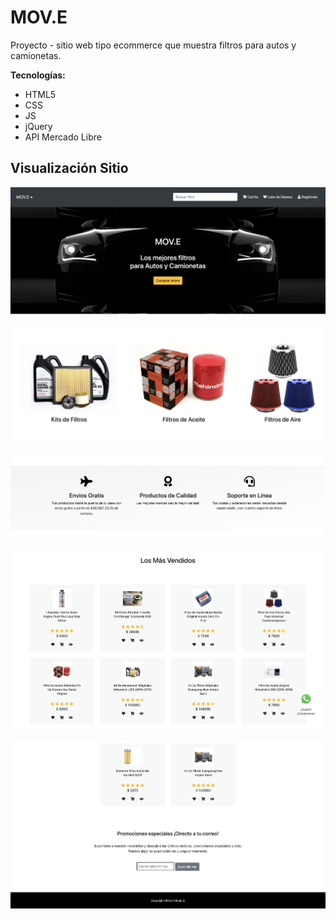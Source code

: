 # MOV.E

Proyecto - sitio web tipo ecommerce que muestra filtros para autos y camionetas.

**Tecnologías:**

* HTML5
* CSS
* JS
* jQuery
* API Mercado Libre


## Visualización Sitio

![Desktop](assets/images/desktop1.png)

![Desktop](assets/images/desktop2.png)

![Desktop](assets/images/desktop3.png)

![Desktop](assets/images/desktop4.png)

![Desktop](assets/images/desktop5.png)